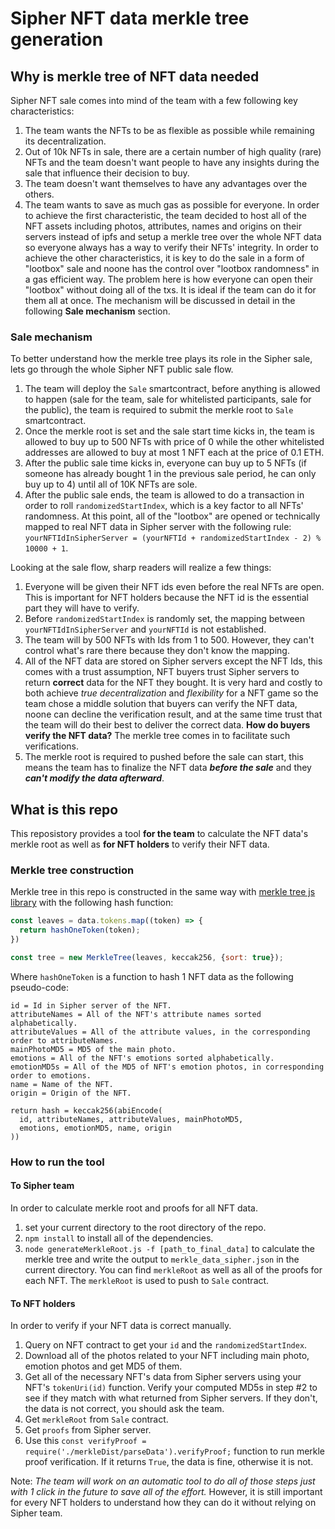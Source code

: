 # Sipher NFT data merkle tree generation

## Why is merkle tree of NFT data needed
Sipher NFT sale comes into mind of the team with a few following key characteristics:

1. The team wants the NFTs to be as flexible as possible while remaining its decentralization.
1. Out of 10k NFTs in sale, there are a certain number of high quality (rare) NFTs and the team doesn't want people to have any insights during the sale that influence their decision to buy.
1. The team doesn't want themselves to have any advantages over the others.
1. The team wants to save as much gas as possible for everyone.
In order to achieve the first characteristic, the team decided to host all of the NFT assets including photos, attributes, names and origins on their servers instead of ipfs and setup a merkle tree over the whole NFT data so everyone always has a way to verify their NFTs' integrity.
In order to achieve the other characteristics, it is key to do the sale in a form of "lootbox" sale and noone has the control over "lootbox randomness" in a gas efficient way. The problem here is how everyone can open their "lootbox" without doing all of the txs. It is ideal if the team can do it for them all at once. The mechanism will be discussed in detail in the following **Sale mechanism** section.

### Sale mechanism

To better understand how the merkle tree plays its role in the Sipher sale, lets go through the whole Sipher NFT public sale flow.
1. The team will deploy the `Sale` smartcontract, before anything is allowed to happen (sale for the team, sale for whitelisted participants, sale for the public), the team is required to submit the merkle root to `Sale` smartcontract.
1. Once the merkle root is set and the sale start time kicks in, the team is allowed to buy up to 500 NFTs with price of 0 while the other whitelisted addresses are allowed to buy at most 1 NFT each at the price of 0.1 ETH.
1. After the public sale time kicks in, everyone can buy up to 5 NFTs (if someone has already bought 1 in the previous sale period, he can only buy up to 4) until all of 10K NFTs are sole.
1. After the public sale ends, the team is allowed to do a transaction in order to roll `randomizedStartIndex`, which is a key factor to all NFTs' randomness. At this point, all of the "lootbox" are opened or technically mapped to real NFT data in Sipher server with the following rule: `yourNFTIdInSipherServer = (yourNFTId + randomizedStartIndex - 2) % 10000 + 1`.

Looking at the sale flow, sharp readers will realize a few things:
1. Everyone will be given their NFT ids even before the real NFTs are open. This is important for NFT holders because the NFT id is the essential part they will have to verify.
2. Before `randomizedStartIndex` is randomly set, the mapping between `yourNFTIdInSipherServer` and `yourNFTId` is not established.
3. The team will by 500 NFTs with Ids from 1 to 500. However, they can't control what's rare there because they don't know the mapping.
4. All of the NFT data are stored on Sipher servers except the NFT Ids, this comes with a trust assumption, NFT buyers trust Sipher servers to return **correct** data for the NFT they bought. It is very hard and costly to both achieve *true decentralization* and *flexibility* for a NFT game so the team chose a middle solution that buyers can verify the NFT data, noone can decline the verification result, and at the same time trust that the team will do their best to deliver the correct data. **How do buyers verify the NFT data?** The merkle tree comes in to facilitate such verifications.
5. The merkle root is required to pushed before the sale can start, this means the team has to finalize the NFT data ***before the sale*** and they ***can't modify the data afterward***.

## What is this repo
This reposistory provides a tool **for the team** to calculate the NFT data's merkle root as well as **for NFT holders** to verify their NFT data.

### Merkle tree construction
Merkle tree in this repo is constructed in the same way with [merkle tree js library](https://github.com/miguelmota/merkletreejs) with the following hash function:
```js
const leaves = data.tokens.map((token) => {
  return hashOneToken(token);
})

const tree = new MerkleTree(leaves, keccak256, {sort: true});
```
Where `hashOneToken` is a function to hash 1 NFT data as the following pseudo-code:
```
id = Id in Sipher server of the NFT.
attributeNames = All of the NFT's attribute names sorted alphabetically.
attributeValues = All of the attribute values, in the corresponding order to attributeNames.
mainPhotoMD5 = MD5 of the main photo.
emotions = All of the NFT's emotions sorted alphabetically.
emotionMD5s = All of the MD5 of NFT's emotion photos, in corresponding order to emotions.
name = Name of the NFT.
origin = Origin of the NFT.

return hash = keccak256(abiEncode(
  id, attributeNames, attributeValues, mainPhotoMD5,
  emotions, emotionMD5, name, origin
))
```

### How to run the tool

#### To Sipher team
In order to calculate merkle root and proofs for all NFT data.

1. set your current directory to the root directory of the repo.
1. `npm install` to install all of the dependencies.
1. `node generateMerkleRoot.js -f [path_to_final_data]` to calculate the merkle tree and write the output to `merkle_data_sipher.json` in the current directory. You can find `merkleRoot` as well as all of the proofs for each NFT. The `merkleRoot` is used to push to `Sale` contract.

#### To NFT holders
In order to verify if your NFT data is correct manually.

1. Query on NFT contract to get your `id` and the `randomizedStartIndex`.
1. Download all of the photos related to your NFT including main photo, emotion photos and get MD5 of them.
1. Get all of the necessary NFT's data from Sipher servers using your NFT's `tokenUri(id)` function. Verify your computed MD5s in step #2 to see if they match with what returned from Sipher servers. If they don't, the data is not correct, you should ask the team.
1. Get `merkleRoot` from `Sale` contract.
1. Get `proofs` from Sipher server.
1. Use this `const verifyProof = require('./merkleDist/parseData').verifyProof;` function to run merkle proof verification. If it returns `True`, the data is fine, otherwise it is not.

Note: *The team will work on an automatic tool to do all of those steps just with 1 click in the future to save all of the effort.* However, it is still important for every NFT holders to understand how they can do it without relying on Sipher team.
